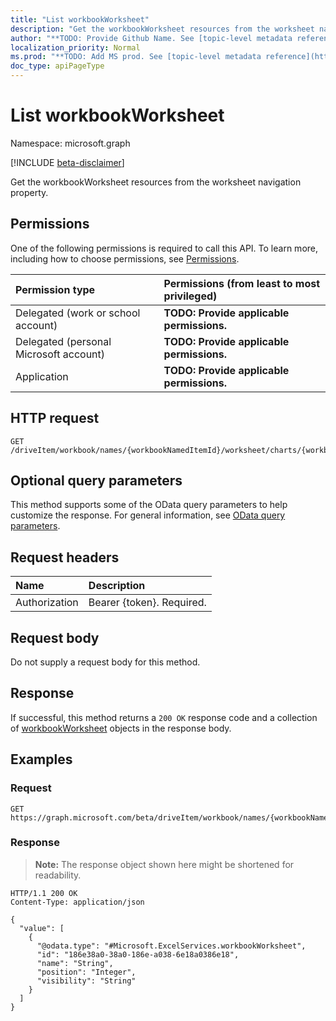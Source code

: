 ```yaml
---
title: "List workbookWorksheet"
description: "Get the workbookWorksheet resources from the worksheet navigation property."
author: "**TODO: Provide Github Name. See [topic-level metadata reference](https://msgo.azurewebsites.net/add/document/guidelines/metadata.html#topic-level-metadata)**"
localization_priority: Normal
ms.prod: "**TODO: Add MS prod. See [topic-level metadata reference](https://msgo.azurewebsites.net/add/document/guidelines/metadata.html#topic-level-metadata)**"
doc_type: apiPageType
---
```


# List workbookWorksheet
Namespace: microsoft.graph

[!INCLUDE [beta-disclaimer](../../includes/beta-disclaimer.md)]

Get the workbookWorksheet resources from the worksheet navigation property.

## Permissions
One of the following permissions is required to call this API. To learn more, including how to choose permissions, see [Permissions](/graph/permissions-reference).

|Permission type|Permissions (from least to most privileged)|
|:---|:---|
|Delegated (work or school account)|**TODO: Provide applicable permissions.**|
|Delegated (personal Microsoft account)|**TODO: Provide applicable permissions.**|
|Application|**TODO: Provide applicable permissions.**|

## HTTP request

<!-- {
  "blockType": "ignored"
}
-->
``` http
GET /driveItem/workbook/names/{workbookNamedItemId}/worksheet/charts/{workbookChartId}/worksheet
```

## Optional query parameters
This method supports some of the OData query parameters to help customize the response. For general information, see [OData query parameters](/graph/query-parameters).

## Request headers
|Name|Description|
|:---|:---|
|Authorization|Bearer {token}. Required.|

## Request body
Do not supply a request body for this method.

## Response

If successful, this method returns a `200 OK` response code and a collection of [workbookWorksheet](../resources/workbookworksheet.md) objects in the response body.

## Examples

### Request
<!-- {
  "blockType": "request",
  "name": "list_workbookworksheet"
}
-->
``` http
GET https://graph.microsoft.com/beta/driveItem/workbook/names/{workbookNamedItemId}/worksheet/charts/{workbookChartId}/worksheet
```


### Response
>**Note:** The response object shown here might be shortened for readability.
<!-- {
  "blockType": "response",
  "truncated": true,
  "@odata.type": "Collection(Microsoft.ExcelServices.workbookWorksheet)"
}
-->
``` http
HTTP/1.1 200 OK
Content-Type: application/json

{
  "value": [
    {
      "@odata.type": "#Microsoft.ExcelServices.workbookWorksheet",
      "id": "186e38a0-38a0-186e-a038-6e18a0386e18",
      "name": "String",
      "position": "Integer",
      "visibility": "String"
    }
  ]
}
```

